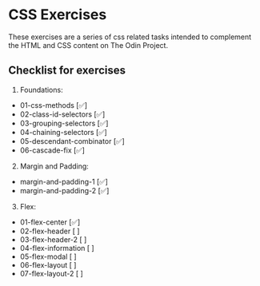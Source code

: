 # CSS Exercises

These exercises are a series of css related tasks intended to complement the HTML and CSS content on The Odin Project.

## Checklist for exercises

1. Foundations:

-   01-css-methods [✅]
-   02-class-id-selectors [✅]
-   03-grouping-selectors [✅]
-   04-chaining-selectors [✅]
-   05-descendant-combinator [✅]
-   06-cascade-fix [✅]

2. Margin and Padding:

-   margin-and-padding-1 [✅]
-   margin-and-padding-2 [✅]

3. Flex:

-   01-flex-center [✅]
-   02-flex-header [ ]
-   03-flex-header-2 [ ]
-   04-flex-information [ ]
-   05-flex-modal [ ]
-   06-flex-layout [ ]
-   07-flex-layout-2 [ ]
